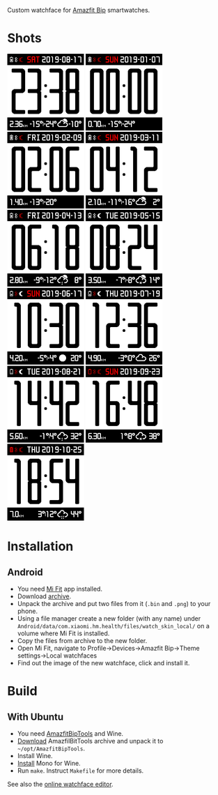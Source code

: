 Custom watchface for [Amazfit Bip](https://en.amazfit.com/bip.html) smartwatches.

# Shots

![](watchface/gelin-2019_packed_static.png)
![](watchface/gelin-2019_packed_animated_0.png) 
![](watchface/gelin-2019_packed_animated_1.png) 
![](watchface/gelin-2019_packed_animated_2.png)
![](watchface/gelin-2019_packed_animated_3.png)
![](watchface/gelin-2019_packed_animated_4.png)
![](watchface/gelin-2019_packed_animated_5.png)
![](watchface/gelin-2019_packed_animated_6.png)
![](watchface/gelin-2019_packed_animated_7.png)
![](watchface/gelin-2019_packed_animated_8.png)
![](watchface/gelin-2019_packed_animated_9.png)

# Installation

## Android

* You need [Mi Fit](https://play.google.com/store/apps/details?id=com.xiaomi.hm.health) app installed.
* Download [archive](https://bitbucket.org/gelin/bip-watchface/downloads/gelin-2019.zip).
* Unpack the archive and put two files from it (`.bin` and `.png`) to your phone.
* Using a file manager create a new folder (with any name) under `Android/data/com.xiaomi.hm.health/files/watch_skin_local/` on a volume where Mi Fit is installed.
* Copy the files from archive to the new folder.
* Open Mi Fit, navigate to Profile→Devices→Amazfit Bip→Theme settings→Local watchfaces
* Find out the image of the new watchface, click and install it.

# Build

## With Ubuntu

* You need [AmazfitBipTools](https://bitbucket.org/valeronm/amazfitbiptools/) and Wine.
* [Download](https://bitbucket.org/valeronm/amazfitbiptools/downloads/) AmazfilBitTools archive and unpack it to `~/opt/AmazfitBipTools`.
* Install Wine.
* [Install](https://askubuntu.com/a/992215/123682) Mono for Wine.
* Run `make`. Instruct `Makefile` for more details.

See also the [online watchface editor](https://v1ack.github.io/watchfaceEditor/).
